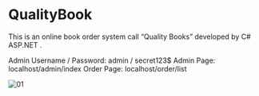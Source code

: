 # QualityBook

This is an online book order system call “Quality Books” developed by C# ASP.NET .

Admin Username / Password:	admin / secret123$
Admin Page:	localhost/admin/index
Order Page:	localhost/order/list

![01](https://user-images.githubusercontent.com/45728518/168015573-ad6e9efb-e034-4a04-bc13-65d64dc89045.JPG)
